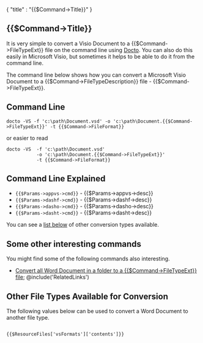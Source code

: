 {
    "title" : "{{$Command->Title}}" 
}

{{$Command->Title}}         
-

It is very simple to convert a Visio Document to a {{$Command->FileTypeExt}} file on the command line using [Docto](https://github.com/tobya/docto). You can also do this easily in Microsoft Visio, but sometimes it helps to be able to do it from the command line.  

The command line below shows how you can convert a Microsoft Visio Document to a {{$Command->FileTypeDescription}} file - {{$Command->FileTypeExt}}.

Command Line 
-

 ````
 docto -VS -f 'c:\path\Document.vsd' -o 'c:\path\Document.{{$Command->FileTypeExt}}' -t {{$Command->FileFormat}} 
 ````
 or easier to read
 ````
 docto -VS  -f 'c:\path\Document.vsd' 
            -o 'c:\path\Document.{{$Command->FileTypeExt}}' 
            -t {{$Command->FileFormat}}
 ````

Command Line Explained 
-

 - `{{$Params->appvs->cmd}}` -  {{$Params->appvs->desc}}
 - `{{$Params->dashf->cmd}}` -  {{$Params->dashf->desc}} 
 - `{{$Params->dasho->cmd}}` -  {{$Params->dasho->desc}}
 - `{{$Params->dasht->cmd}}` -  {{$Params->dasht->desc}}


You can see a [list below](#OtherTypes) of other conversion types available.

Some other interesting commands
-

You might find some of the following commands also interesting.

- [Convert all Word Document in a folder to a {{$Command->FileTypeExt}} file](ConvertDirDocToFile{{$Command->FileTypeExt}}.md);
@include('RelatedLinks')

<a name="OtherTypes">Other File Types Available for Conversion</a>
-

The following values below can be used to convert a Word Document to another file type.


````

{{$ResourceFiles['vsFormats']['contents']}}

````


    

